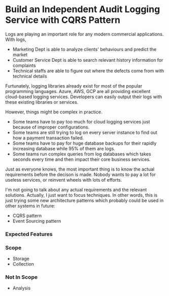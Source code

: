 # Build an Independent Audit Logging Service with CQRS Pattern

Logs are playing an important role for any modern commercial applications. With logs,
- Marketing Dept is able to analyze clients' behaviours and predict the market
- Customer Service Dept is able to search relevant history information for complaints
- Technical staffs are able to figure out where the defects come from with technical details

Furtunately, logging libraries already exist for most of the popular programming languages. Azure, AWS, GCP are all providing excellent cloud-based logging services. Developers can easily output their logs with these existing libraries or services.

However, things might be complex in practice. 
- Some teams have to pay too much for cloud logging services just because of improper configurations. 
- Some teams are still trying to log on every server instance to find out how a payment transaction failed. 
- Some teams have to pay for huge database backups for their rapidly increasing database while 95% of them are logs.
- Some teams run complex queries from log databases which takes seconds every time and then impact their core business services.

Just as everyone knows, the most important thing is to know the actual requirements before the decison is made. Nobody wants to pay a lot for useless services, or reinvent wheels with lots of efforts.

I'm not going to talk about any actual requirements and the relevant solutions. Actually, I just want to focus techniques. In other words, this is just trying some new architecture patterns which probably could be used in other systems in future:
-	CQRS pattern
-	Event Sourcing pattern


### Expected Features


### Scope
- Storage
-	Collection

### Not In Scope
-	Analysis


